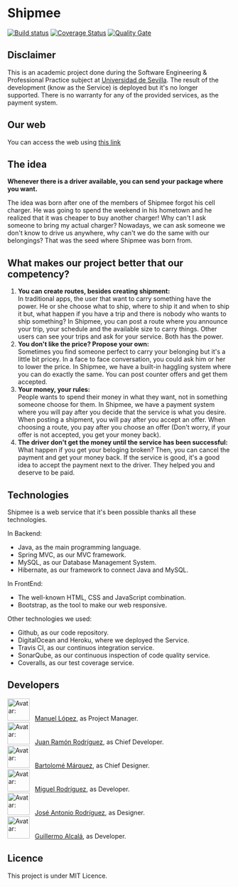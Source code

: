 # Shipmee

[![Build status](https://travis-ci.org/Shipmee/Shipmee.svg?branch=master)](https://travis-ci.org/Shipmee/Shipmee) [![Coverage Status](https://coveralls.io/repos/github/Shipmee/Shipmee/badge.svg)](https://coveralls.io/github/Shipmee/Shipmee) [![Quality Gate](https://sonarcloud.io/api/project_badges/measure?project=ISPP%3AShipmee&metric=alert_status)](https://sonarcloud.io/dashboard/index/ISPP%3AShipmee)


## Disclaimer

This is an academic project done during the Software Engineering & Professional Practice subject at [Universidad de Sevilla](https://www.informatica.us.es). The result of the development (know as the Service) is deployed but it's no longer supported. There is no warranty for any of the provided services, as the payment system.

## Our web
You can access the web using [this link](http://shipmee.es)

## The idea

**Whenever there is a driver available, you can send your package where you want.**

The idea was born after one of the members of Shipmee forgot his cell charger. He was going to spend the weekend in his hometown and he realized that it was cheaper to buy another charger! Why can't I ask someone to bring my actual charger? Nowadays, we can ask someone we don't know to drive us anywhere, why can't we do the same with our belongings? That was the seed where Shipmee was born from.

## What makes our project better that our competency?

1. **You can create routes, besides creating shipment:**  
In traditional apps, the user that want to carry something have the power. He or she choose what to ship, where to ship it and when to ship it but, what happen if you have a trip and there is nobody who wants to ship something? In Shipmee, you can post a route where you announce your trip, your schedule and the available size to carry things. Other users can see your trips and ask for your service. Both has the power.
2. **You don't like the price? Propose your own:**  
Sometimes you find someone perfect to carry your belonging but it's a little bit pricey. In a face to face conversation, you could ask him or her to lower the price. In Shipmee, we have a built-in haggling system where you can do exactly the same. You can post counter offers and get them accepted.
3. **Your money, your rules:**  
People wants to spend their money in what they want, not in something someone choose for them. In Shipmee, we have a payment system where you will pay after you decide that the service is what you desire. When posting a shipment, you will pay after you accept an offer. When choosing a route, you pay after you choose an offer (Don't worry, if your offer is not accepted, you get your money back).
4. **The driver don't get the money until the service has been successful:**  
What happen if you get your beloging broken? Then, you can cancel the payment and get your money back. If the service is good, it's a good idea to accept the payment next to the driver. They helped you and deserve to be paid.

## Technologies

Shipmee is a web service that it's been possible thanks all these technologies.

In Backend:
- Java, as the main programming language.
- Spring MVC, as our MVC framework.
- MySQL, as our Database Management System.
- Hibernate, as our framework to connect Java and MySQL.

In FrontEnd:
- The well-known HTML, CSS and JavaScript combination.
- Bootstrap, as the tool to make our web responsive.

Other technologies we used:
- Github, as our code repository.
- DigitalOcean and Heroku, where we deployed the Service.
- Travis CI, as our continuos integration service.
- SonarQube, as our continuous inspection of code quality service.
- Coveralls, as our test coverage service.

## Developers

<img src="https://avatars0.githubusercontent.com/u/12049827?v=4&s=460" alt="Avatar: " height="50" /> &nbsp;
[Manuel López](https://github.com/ManuelLR), as Project Manager.   
<img src="https://avatars1.githubusercontent.com/u/8267403?v=4&s=400" alt="Avatar: " height="50" /> &nbsp;
[Juan Ramón Rodríguez](https://github.com/juanrarodriguez18), as Chief Developer.  
<img src="https://avatars0.githubusercontent.com/u/22616365?v=4&s=400" alt="Avatar: " height="50" /> &nbsp;
[Bartolomé Márquez](https://github.com/barmardom), as Chief Designer.    
<img src="https://avatars3.githubusercontent.com/u/11299118?v=4&s=400" alt="Avatar: " height="50" /> &nbsp;
[Miguel Rodríguez](https://github.com/migrodcab), as Developer.  
<img src="https://avatars3.githubusercontent.com/u/6894925?v=4&s=400" alt="Avatar: " height="50" /> &nbsp;
 [José Antonio Rodríguez](https://github.com/josearodriguez), as Designer.  
<img src="https://avatars3.githubusercontent.com/u/12424182?v=4&s=400" alt="Avatar: " height="50" /> &nbsp;
[Guillermo Alcalá](https://github.com/guillermo-ag-95), as Developer. 

## Licence

This project is under MIT Licence.
